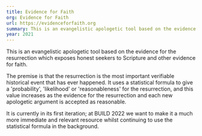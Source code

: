 ```yaml
---
title: Evidence for Faith
org: Evidence for Faith
url: https://evidenceforfaith.org
summary: This is an evangelistic apologetic tool based on the evidence for the resurrection which exposes honest seekers to Scripture and other evidence for faith.
year: 2021
---
```


This is an evangelistic apologetic tool based on the evidence for the resurrection which exposes honest seekers to Scripture and other evidence for faith.

The premise is that the resurrection is the most important verifiable historical event that has ever happened. It uses a statistical formula to give a 'probability', 'likelihood' or 'reasonableness' for the resurrection, and this value increases as the evidence for the resurrection and each new apologetic argument is accepted as reasonable.

It is currently in its first iteration; at BUILD 2022 we want to make it a much more immediate and relevant resource whilst continuing to use the statistical formula in the background.

